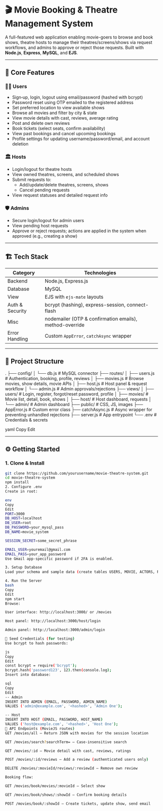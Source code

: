 # 🎬 Movie Booking & Theatre Management System

A full-featured web application enabling movie-goers to browse and book shows, theatre hosts to manage their theatres/screens/shows via request workflows, and admins to approve or reject those requests. Built with **Node.js**, **Express**, **MySQL**, and **EJS**.

---

## 🚀 Core Features

### 🧑‍🎬 Users
- Sign‑up, login, logout using email/password (hashed with bcrypt)
- Password reset using OTP emailed to the registered address
- Set preferred location to view available shows
- Browse all movies and filter by city & state
- View movie details with cast, reviews, average rating
- Post and delete own reviews
- Book tickets (select seats, confirm availability)
- View past bookings and cancel upcoming bookings
- Profile settings for updating username/password/email, and account deletion

### 🏛️ Hosts
- Login/logout for theatre hosts
- View owned theatres, screens, and scheduled shows
- Submit requests to:  
  - Add/update/delete theatres, screens, shows  
  - Cancel pending requests
- View request statuses and detailed request info

### 🛡️ Admins
- Secure login/logout for admin users
- View pending host requests
- Approve or reject requests; actions are applied in the system when approved (e.g., creating a show)

---

## 🏗️ Tech Stack

| Category | Technologies |
|---------|--------------|
| Backend | Node.js, Express.js |
| Database | MySQL |
| View | EJS with `ejs-mate` layouts |
| Auth & Security | bcrypt (hashing), express-session, connect-flash |
| Misc | nodemailer (OTP & confirmation emails), method-override |
| Error Handling | Custom `AppError`, `catchAsync` wrapper |

---

## 📁 Project Structure

.
├── config/
│ └── db.js # MySQL connector
├── routes/
│ ├── users.js # Authentication, booking, profile, reviews
│ ├── movies.js # Browse movies, show details, movie APIs
│ ├── host.js # Host panel & request workflow
│ └── admin.js # Admin approvals/rejections
├── views/
│ ├── users/ # Login, register, forgot/reset password, profile
│ ├── movies/ # Movie list, detail, book, shows
│ ├── host/ # Host dashboard, requests
│ └── admin/ # Admin dashboard
├── public/ # CSS, JS, images
├── AppError.js # Custom error class
├── catchAsync.js # Async wrapper for preventing unhandled rejections
├── server.js # App entrypoint
└── .env # Credentials & secrets

yaml
Copy
Edit

---

## ⚙️ Getting Started

### 1. Clone & Install

```bash
git clone https://github.com/yourusername/movie-theatre-system.git
cd movie-theatre-system
npm install
2. Configure .env
Create in root:

env
Copy
Edit
PORT=3000
DB_HOST=localhost
DB_USER=root
DB_PASSWORD=your_mysql_pass
DB_NAME=movie_system

SESSION_SECRET=some_secret_phrase

EMAIL_USER=youremail@gmail.com
EMAIL_PASS=your_app_password
Use Gmail app-specific password if 2FA is enabled.

3. Setup Database
Load your schema and sample data (create tables USERS, MOVIE, ACTORS, ROLES, SHOWS, SCREEN, THEATRE, HOST, ADMIN, HOST_REQUESTS, REVIEWS, TICKET). Ensure foreign keys match routes.

4. Run the Server
bash
Copy
Edit
npm start
Browse:

User interface: http://localhost:3000/ or /movies

Host panel: http://localhost:3000/host/login

Admin panel: http://localhost:3000/admin/login

🔐 Seed Credentials (for testing)
Use bcrypt to hash passwords:

js
Copy
Edit
const bcrypt = require('bcrypt');
bcrypt.hash('password123', 12).then(console.log);
Insert into database:

sql
Copy
Edit
-- Admin
INSERT INTO ADMIN (EMAIL, PASSWORD, ADMIN_NAME)
VALUES ('admin@example.com', '<hashed>', 'Admin One');

-- Host
INSERT INTO HOST (EMAIL, PASSWORD, HOST_NAME)
VALUES ('host@example.com', '<hashed>', 'Host One');
🧩 API Endpoints (MovieJS routes)
GET /movies/all – Return JSON with movies for the session location

GET /movies/search?searchTerm= – Case-insensitive search

GET /movies/:id – Movie detail with cast, reviews, ratings

POST /movies/:id/reviews – Add a review (authenticated users only)

DELETE /movies/:movieId/reviews/:reviewId – Remove own review

Booking flow:

GET /movies/book/movies/:movieId – Select show

GET /movies/book/shows/:showId – Confirm booking details

POST /movies/book/:showId – Create tickets, update show, send email

